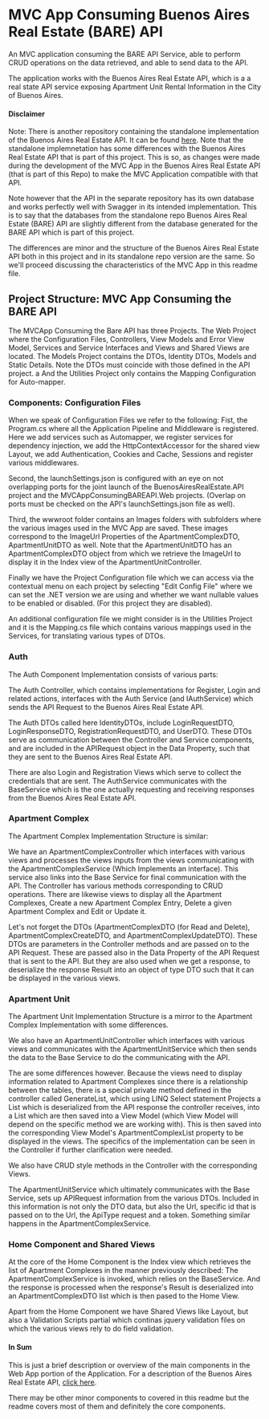 # MVC App Consuming Buenos Aires Real Estate (BARE) API

An MVC application consuming the BARE API Service, able to perform CRUD operations on the data retrieved, and able to send data to the API.

The application works with the Buenos Aires Real Estate API, which is a a real state API service exposing Apartment Unit Rental Information in the City of Buenos Aires.

#### Disclaimer

Note: There is another repository containing the standalone implementation of the Buenos Aires Real Estate API. It can be found [here](https://github.com/tigerbluejay/Buenos-Aires-Real-Estate-API). Note that the standalone implemnetation has some differences with the Buenos Aires Real Estate API that is part of this project. This is so, as changes were made during the development of the MVC App in the Buenos Aires Real Estate API (that is part of this Repo) to make the MVC Application compatible with that API. 

Note however that the API in the separate repository has its own database and works perfectly well with Swagger in its intended implementation.
This is to say that the databases from the standalone repo Buenos Aires Real Estate (BARE) API are slightly different from the database generated for the BARE API which is part of this project.

The differences are minor and the structure of the Buenos Aires Real Estate API both in this project and in its standalone repo version are the same. So we'll proceed discussing the characteristics of the MVC App in this readme file.



## Project Structure: MVC App Consuming the BARE API

The MVCApp Consuming the Bare API has three Projects. The Web Project where the Configuration Files, Controllers, View Models and Error View Model, Services and Service Interfaces and Views and Shared Views are located. The Models Project contains the DTOs, Identity DTOs, Models and Static Details. Note the DTOs must coincide with those defined in the API project. a And the Utilities Project only contains the Mapping Configuration for Auto-mapper.


### Components: Configuration Files

When we speak of Configuration Files we refer to the following: Fist, the Program.cs where all the Application Pipeline and Middleware is registered. Here we add services such as Automapper, we register services for dependency injection, we add the HttpContextAccessor for the shared view Layout, we add Authentication, Cookies and Cache, Sessions and register various middlewares.

Second, the launchSettings.json is configured with an eye on not overlapping ports for the joint launch of the BuenosAiresRealEstate.API project and the MVCAppConsumingBAREAPI.Web projects. (Overlap on ports must be checked on the API's launchSettings.json file as well).

Third, the wwwroot folder contains an Images folders with subfolders where the various images used in the MVC App are saved. These images correspond to the ImageUrl Properties of the ApartmentComplexDTO, ApartmentUnitDTO as well. Note that the ApartmentUnitDTO has an ApartmentComplexDTO object from which we retrieve the ImageUrl to display it in the Index view of the ApartmentUnitController.

Finally we have the Project Configuration file which we can access via the contextual menu on each project by selecting "Edit Config File" where we can set the .NET version we are using and whether we want nullable values to be enabled or disabled. (For this project they are disabled).

An additional configuration file we might consider is in the Utilities Project and it is the Mapping.cs file which contains various mappings used in the Services, for translating various types of DTOs.


### Auth

The Auth Component Implementation consists of various parts:

The Auth Controller, which contains implementations for Register, Login and related actions, interfaces with the Auth Service (and IAuthService) which sends the API Request to the Buenos Aires Real Estate API. 

The Auth DTOs called here IdentityDTOs, include LoginRequestDTO, LoginResponseDTO, RegistrationRequestDTO, and UserDTO. These DTOs serve as communication between the Controller and Service components, and are included in the APIRequest object in the Data Property, such that they are sent to the Buenos Aires Real Estate API. 

There are also Login and Registration Views which serve to collect the credentials that are sent. The AuthService communicates with the BaseService which is the one actually requesting and receiving responses from the Buenos Aires Real Estate API.


### Apartment Complex

The Apartment Complex Implementation Structure is similar:

We have an ApartmentComplexController which interfaces with various views and processes the views inputs from the views communicating with the ApartmentComplexService (Which Implements an interface). This service also links into the Base Service for final communication with the API.
The Controller has various methods corresponding to CRUD operations. There are likewise views to display all the Apartment Complexes, Create a new Apartment Complex Entry, Delete a given Apartment Complex and Edit or Update it.

Let's not forget the DTOs (ApartmentComplexDTO (for Read and Delete), ApartmentComplexCreateDTO, and ApartmentComplexUpdateDTO). These DTOs
are parameters in the Controller methods and are passed on to the API Request. These are passed also in the Data Property of the API Request that is sent to the API. But they are also used when we get a response, to deserialize the response Result into an object of type DTO such that it can be displayed in the various views.


### Apartment Unit

The Apartment Unit Implementation Structure is a mirror to the Apartment Complex Implementation with some differences.

We also have an ApartmentUnitController which interfaces with various views and communicates with the ApartmentUnitService which then sends the data to the Base Service to do the communicating with the API.

The are some differences however. Because the views need to display information related to Apartment Complexes since there is a relationship between the tables, there is a special private method defined in the controller called GenerateList, which using LINQ Select statement Projects a List<ApartmentComplexDTO> which is deserialized from the API response the controller receives, into a List<SelectListItems> which are then saved into a View Model (which View Model will depend on the specific method we are working with). This is then saved into the corresponding View Model's ApartmentComplexList property to be displayed in the views. The specifics of the implementation can be seen in the Controller if further clarification were needed.

We also have CRUD style methods in the Controller with the corresponding Views.

The ApartmentUnitService which ultimately communicates with the Base Service, sets up APIRequest information from the various DTOs. Included in this information is not only the DTO data, but also the Url, specific id that is passed on to the Url, the ApiType request and a token. Something similar happens in the ApartmentComplexService.


### Home Component and Shared Views

At the core of the Home Component is the Index view which retrieves the list of Apartment Complexes in the manner previously described: The ApartmentComplexService is invoked, which relies on the BaseService. And the response is processed when the response's Result is deserialized into an ApartmentComplexDTO list which is then pased to the Home View.

Apart from the Home Component we have Shared Views like Layout, but also a Validation Scripts partial which continas jquery validation files on which the various views rely to do field validation.

#### In Sum

This is just a brief description or overview of the main components in the Web App portion of the Application. For a description of the Buenos Aires Real Estate API, [click here](https://github.com/tigerbluejay/Buenos-Aires-Real-Estate-API). 

There may be other minor components to covered in this readme but the readme covers most of them and definitely the core components.

